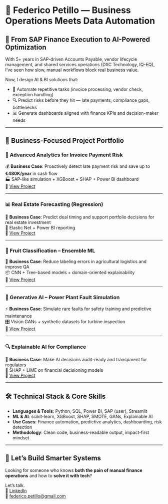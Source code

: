 # 👤 Federico Petillo — Business Operations Meets Data Automation

## 🎯 From SAP Finance Execution to AI-Powered Optimization

With 5+ years in SAP-driven Accounts Payable, vendor lifecycle management, and shared services operations (DXC Technology, IQ-EQ), I’ve seen how slow, manual workflows block real business value.

Now, I design AI & BI solutions that:

- 💸 Automate repetitive tasks (invoice processing, vendor check, exception handling)
- 🔍 Predict risks before they hit — late payments, compliance gaps, bottlenecks
- 📊 Generate dashboards aligned with finance KPIs and decision-maker needs

---

## 💼 Business-Focused Project Portfolio

### 🧾 Advanced Analytics for Invoice Payment Risk  
💰 **Business Case**: Proactively detect late payment risk and save up to **€480K/year** in cash flow  
🏭 SAP-like simulation + XGBoost + SHAP + Power BI dashboard  
🔗 [View Project](https://github.com/xantes88/Portfolio/tree/main/Progetti%20Machine%20Learning/Advanced%20Analytics%20for%20Invoice%20Payment%20Risk)

---

### 📊 Real Estate Forecasting (Regression)  
🏢 **Business Case**: Predict deal timing and support portfolio decisions for real estate investment  
🧠 Elastic Net + Power BI reporting  
🔗 [View Project](https://github.com/xantes88/Portfolio/tree/main/Progetti%20Machine%20Learning/un%20modello%20di%20previsione%20del%20mercato%20immobiliare)

---

### 🍍 Fruit Classification – Ensemble ML  
🍇 **Business Case**: Reduce labeling errors in agricultural logistics and improve QA  
📦 CNN + Tree-based models + domain-oriented explainability  
🔗 [View Project](https://github.com/xantes88/Portfolio/tree/main/Progetti%20Machine%20Learning/classificazione%20frutti%20esotici)

---

### 🧪 Generative AI – Power Plant Fault Simulation  
⚡ **Business Case**: Simulate rare faults for safety training and predictive maintenance  
🎛️ Vision GANs + synthetic datasets for turbine inspection  
🔗 [View Project](https://github.com/xantes88/Portfolio/tree/main/Generative%20AI/Data%20agumentation%20for%20power%20plant%20safety)

---

### 🔍 Explainable AI for Compliance  
🏦 **Business Case**: Make AI decisions audit-ready and transparent for regulators  
📑 SHAP + LIME on financial decisioning models  
🔗 [View Project](https://github.com/xantes88/Portfolio/tree/main/Explainable%20AI)

---

## 🛠️ Technical Stack & Core Skills

- **Languages & Tools**: Python, SQL, Power BI, SAP (user), Streamlit  
- **ML & AI**: scikit-learn, XGBoost, SHAP, SMOTE, GANs, Explainable AI  
- **Use Cases**: Finance automation, predictive analytics, dashboarding, risk detection  
- **Methodology**: Clean code, business-readable output, impact-first mindset

---

## 📩 Let’s Build Smarter Systems

Looking for someone who knows **both the pain of manual finance operations** and how to **solve it with tech**?

Let’s talk.  
🔗 [LinkedIn](https://www.linkedin.com/in/federico-petillo-822b3644/)  
📧 federico.petillo@gmail.com  
